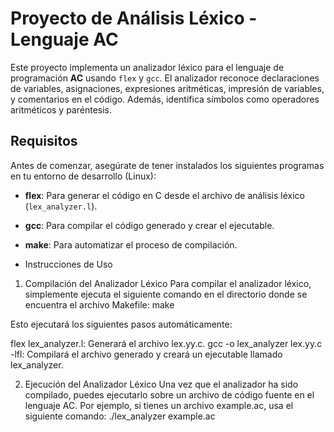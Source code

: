 # Proyecto de Análisis Léxico - Lenguaje AC

Este proyecto implementa un analizador léxico para el lenguaje de programación **AC** usando `flex` y `gcc`. El analizador reconoce declaraciones de variables, asignaciones, expresiones aritméticas, impresión de variables, y comentarios en el código. Además, identifica símbolos como operadores aritméticos y paréntesis.

## Requisitos

Antes de comenzar, asegúrate de tener instalados los siguientes programas en tu entorno de desarrollo (Linux):

- **flex**: Para generar el código en C desde el archivo de análisis léxico (`lex_analyzer.l`).
- **gcc**: Para compilar el código generado y crear el ejecutable.
- **make**: Para automatizar el proceso de compilación.

- Instrucciones de Uso
1. Compilación del Analizador Léxico
Para compilar el analizador léxico, simplemente ejecuta el siguiente comando en el directorio donde se encuentra el archivo Makefile:
make

Esto ejecutará los siguientes pasos automáticamente:

flex lex_analyzer.l: Generará el archivo lex.yy.c.
gcc -o lex_analyzer lex.yy.c -lfl: Compilará el archivo generado y creará un ejecutable llamado lex_analyzer.

2. Ejecución del Analizador Léxico
Una vez que el analizador ha sido compilado, puedes ejecutarlo sobre un archivo de código fuente en el lenguaje AC. Por ejemplo, si tienes un archivo example.ac, usa el siguiente comando:
./lex_analyzer example.ac

